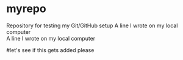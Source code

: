 # myrepo
Repository for testing my Git/GitHub setup
A line I wrote on my local computer  
A line I wrote on my local computer  

#let's see if this gets added
please